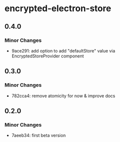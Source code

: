 # encrypted-electron-store

## 0.4.0

### Minor Changes

- 9ace291: add option to add "defaultStore" value via EncryptedStoreProvider component

## 0.3.0

### Minor Changes

- 782cca4: remove atomicity for now & improve docs

## 0.2.0

### Minor Changes

- 7aeeb34: first beta version
